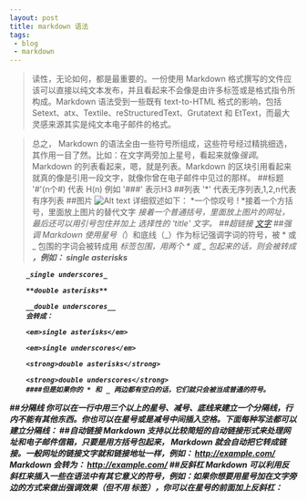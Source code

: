 ```yaml
---
layout: post
title: markdown 语法
tags:
 - blog
 - markdown
---
```




>读性，无论如何，都是最重要的。一份使用 Markdown 格式撰写的文件应该可以直接以纯文本发布，并且看起来不会像是由许多标签或是格式指令所构成。Markdown 语法受到一些既有 text-to-HTML 格式的影响，包括 Setext、atx、Textile、reStructuredText、Grutatext 和 EtText，而最大灵感来源其实是纯文本电子邮件的格式。

>总之， Markdown 的语法全由一些符号所组成，这些符号经过精挑细选，其作用一目了然。比如：在文字两旁加上星号，看起来就像*强调*。Markdown 的列表看起来，嗯，就是列表。Markdown 的区块引用看起来就真的像是引用一段文字，就像你曾在电子邮件中见过的那样。
##标题
	'#'(n个#) 代表 H(n) 例如  '###' 表示H3
##列表
	'*' 代表无序列表,1,2,n代表有序列表
##图片
	![Alt text](/path/to/img.jpg)
	详细叙述如下：
		*一个惊叹号 !
		*接着一个方括号，里面放上图片的替代文字
		*接着一个普通括号，里面放上图片的网址，最后还可以用引号包住并加上 选择性的 'title' 文字。
##超链接
	[文字](链接地址)
##强调
	Markdown 使用星号（*）和底线（_）作为标记强调字词的符号，被 * 或 _ 包围的字词会被转成用 <em> 标签包围，用两个 * 或 _ 包起来的话，则会被转成 <strong>，例如：
		*single asterisks*
		
		_single underscores_
		
		**double asterisks**
		
		__double underscores__
		会转成：
		
		<em>single asterisks</em>
		
		<em>single underscores</em>
		
		<strong>double asterisks</strong>
		
		<strong>double underscores</strong>
		####但是如果你的 * 和 _ 两边都有空白的话，它们就只会被当成普通的符号。
		
##分隔线
	你可以在一行中用三个以上的星号、减号、底线来建立一个分隔线，行内不能有其他东西。你也可以在星号或是减号中间插入空格。下面每种写法都可以建立分隔线：
##自动链接
	Markdown 支持以比较简短的自动链接形式来处理网址和电子邮件信箱，只要是用方括号包起来， Markdown 就会自动把它转成链接。一般网址的链接文字就和链接地址一样，例如：
	<http://example.com/>
	Markdown 会转为：
	<a href="http://example.com/">http://example.com/</a>
##反斜杠
	Markdown 可以利用反斜杠来插入一些在语法中有其它意义的符号，例如：如果你想要用星号加在文字旁边的方式来做出强调效果（但不用 <em> 标签），你可以在星号的前面加上反斜杠：